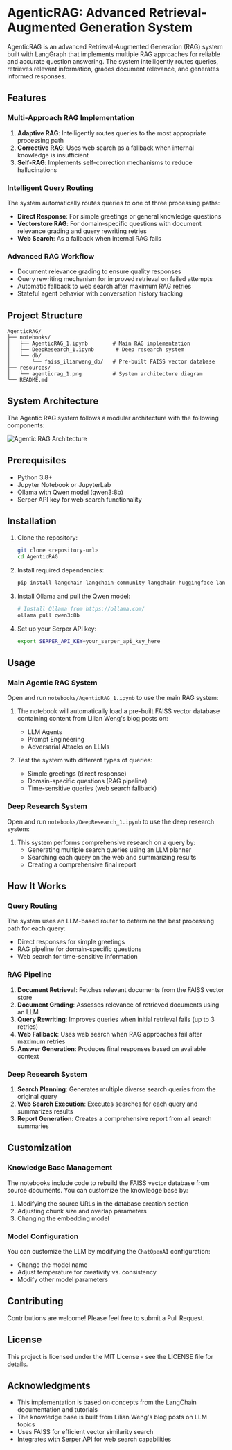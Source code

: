 # AgenticRAG: Advanced Retrieval-Augmented Generation System

AgenticRAG is an advanced Retrieval-Augmented Generation (RAG) system built with LangGraph that implements multiple RAG approaches for reliable and accurate question answering. The system intelligently routes queries, retrieves relevant information, grades document relevance, and generates informed responses.

## Features

### Multi-Approach RAG Implementation

1. **Adaptive RAG**: Intelligently routes queries to the most appropriate processing path
2. **Corrective RAG**: Uses web search as a fallback when internal knowledge is insufficient
3. **Self-RAG**: Implements self-correction mechanisms to reduce hallucinations

### Intelligent Query Routing

The system automatically routes queries to one of three processing paths:
- **Direct Response**: For simple greetings or general knowledge questions
- **Vectorstore RAG**: For domain-specific questions with document relevance grading and query rewriting retries
- **Web Search**: As a fallback when internal RAG fails

### Advanced RAG Workflow

- Document relevance grading to ensure quality responses
- Query rewriting mechanism for improved retrieval on failed attempts
- Automatic fallback to web search after maximum RAG retries
- Stateful agent behavior with conversation history tracking

## Project Structure

```
AgenticRAG/
├── notebooks/
│   ├── AgenticRAG_1.ipynb        # Main RAG implementation
│   ├── DeepResearch_1.ipynb       # Deep research system
│   └── db/
│       └── faiss_ilianweng_db/   # Pre-built FAISS vector database
├── resources/
│   └── agenticrag_1.png          # System architecture diagram
└── README.md
```

## System Architecture

The Agentic RAG system follows a modular architecture with the following components:

![Agentic RAG Architecture](resources/agenticrag_1.png)

## Prerequisites

- Python 3.8+
- Jupyter Notebook or JupyterLab
- Ollama with Qwen model (qwen3:8b)
- Serper API key for web search functionality

## Installation

1. Clone the repository:
   ```bash
   git clone <repository-url>
   cd AgenticRAG
   ```

2. Install required dependencies:
   ```bash
   pip install langchain langchain-community langchain-huggingface langgraph faiss-cpu requests
   ```

3. Install Ollama and pull the Qwen model:
   ```bash
   # Install Ollama from https://ollama.com/
   ollama pull qwen3:8b
   ```

4. Set up your Serper API key:
   ```bash
   export SERPER_API_KEY=your_serper_api_key_here
   ```

## Usage

### Main Agentic RAG System

Open and run `notebooks/AgenticRAG_1.ipynb` to use the main RAG system:

1. The notebook will automatically load a pre-built FAISS vector database containing content from Lilian Weng's blog posts on:
   - LLM Agents
   - Prompt Engineering
   - Adversarial Attacks on LLMs

2. Test the system with different types of queries:
   - Simple greetings (direct response)
   - Domain-specific questions (RAG pipeline)
   - Time-sensitive queries (web search fallback)

### Deep Research System

Open and run `notebooks/DeepResearch_1.ipynb` to use the deep research system:

1. This system performs comprehensive research on a query by:
   - Generating multiple search queries using an LLM planner
   - Searching each query on the web and summarizing results
   - Creating a comprehensive final report

## How It Works

### Query Routing

The system uses an LLM-based router to determine the best processing path for each query:
- Direct responses for simple greetings
- RAG pipeline for domain-specific questions
- Web search for time-sensitive information

### RAG Pipeline

1. **Document Retrieval**: Fetches relevant documents from the FAISS vector store
2. **Document Grading**: Assesses relevance of retrieved documents using an LLM
3. **Query Rewriting**: Improves queries when initial retrieval fails (up to 3 retries)
4. **Web Fallback**: Uses web search when RAG approaches fail after maximum retries
5. **Answer Generation**: Produces final responses based on available context

### Deep Research System

1. **Search Planning**: Generates multiple diverse search queries from the original query
2. **Web Search Execution**: Executes searches for each query and summarizes results
3. **Report Generation**: Creates a comprehensive report from all search summaries

## Customization

### Knowledge Base Management

The notebooks include code to rebuild the FAISS vector database from source documents. You can customize the knowledge base by:

1. Modifying the source URLs in the database creation section
2. Adjusting chunk size and overlap parameters
3. Changing the embedding model

### Model Configuration

You can customize the LLM by modifying the `ChatOpenAI` configuration:
- Change the model name
- Adjust temperature for creativity vs. consistency
- Modify other model parameters

## Contributing

Contributions are welcome! Please feel free to submit a Pull Request.

## License

This project is licensed under the MIT License - see the LICENSE file for details.

## Acknowledgments

- This implementation is based on concepts from the LangChain documentation and tutorials
- The knowledge base is built from Lilian Weng's blog posts on LLM topics
- Uses FAISS for efficient vector similarity search
- Integrates with Serper API for web search capabilities